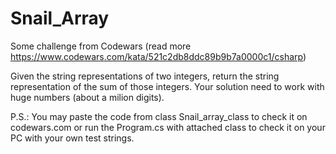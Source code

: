 # Snail_Array
 
Some challenge from Codewars (read more https://www.codewars.com/kata/521c2db8ddc89b9b7a0000c1/csharp)

Given the string representations of two integers, return the string representation of the sum of those integers. Your solution need to work with huge numbers (about a milion digits).

P.S.: You may paste the code from class Snail_array_class to check it on codewars.com or run the Program.cs with attached class to check it on your PC with your own test strings.
